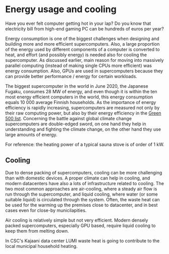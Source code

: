 # Energy usage and cooling

Have you ever felt computer getting hot in your lap? Do you know that
electricity bill from high-end gaming PC can be hundreds of euros per year?

Energy consumption is one of the biggest challenges when designing and
building more and more efficient supercomputers. Also, a large proportion of
the energy used by different components of a computer is converted to heat,
and effort (and possibly energy) is needed also for cooling the supercomputer.
As discussed earlier, main reason for moving into massively parallel computing
(instead of making single CPUs more efficient) was energy consumption. Also,
GPUs are used in supercomputers because they can provide better performance /
energy for certain workloads.

<!-- Data: Energy consumption from living in Finland 2018 66 TWh, number of households 2.7 millions -->
The biggest supercomputer in the world in June 2020, the Japanese Fugaku,
consumes 28 MW of energy, and even though it is within the ten most energy
efficient computers in the world, this energy consumption equals 10 000
average Finnish households. As the importance of energy efficiency is rapidly
increasing, supercomputers are measured not only by their raw computing power,
but also by their energy efficiency in the
[Green 500 list](https://www.top500.org/lists/green500/2020/06/). Concerning
the battle against global climate change supercomputers are double-edged
sword, on one hand they help in understanding and fighting the climate change,
on the other hand they use large amounts of energy.

For reference: the heating power of a typical sauna stove is of order of 1 kW.

## Cooling

Due to dense packing of supercomputers, cooling can be more challenging than
with domestic devices. A proper climate can help in cooling, and modern
datacenters have also a lots of infrastructure related to cooling. The two
most common approaches are air-cooling, where a steady air flow is run through
the supercomputer, and liquid cooling, where water (or some suitable liquid)
is circulated through the system.
Often, the waste heat can be used for the warming up the premises close to
datacenter, and in best cases even for close-by municilapities.

Air cooling is relatively simple but not very efficient. Modern densely packed
supercomputers, especially GPU based, require liquid cooling to keep them from
melting down.

In CSC's Kajaani data center LUMI waste heat is going to contribute to the
local municipal household heating.

<!-- Copyright CSC - IT Center for Science Ltd.-->
